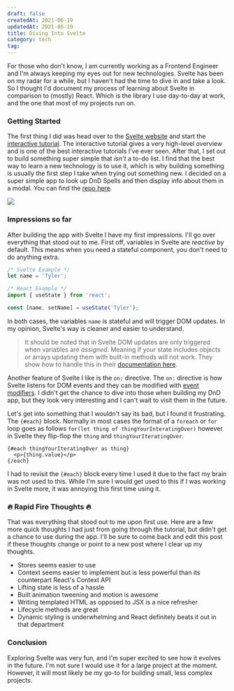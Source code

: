 ```yaml
---
draft: false
createdAt: 2021-06-19
updatedAt: 2021-06-19
title: Diving Into Svelte
category: tech
tag:
---
```


For those who don't know, I am currently working as a Frontend Engineer and I'm always keeping my eyes out for new technologies. Svelte has been on my radar for a while, but I haven't had the time to dive in and take a look. So I thought I'd document my process of learning about Svelte in comparison to (mostly) React. Which is the library I use day-to-day at work, and the one that most of my projects run on.

### Getting Started

The first thing I did was head over to the [Svelte website](https://svelte.dev/) and start the [interactive tutorial](https://svelte.dev/tutorial/basics). The interactive tutorial gives a very high-level overview and is one of the best interactive tutorials I've ever seen. After that, I set out to build something super simple that _isn't_ a to-do list. I find that the best way to learn a new technology is to use it, which is why building something is usually the first step I take when trying out something new. I decided on a super simple app to look up DnD Spells and then display info about them in a modal. You can find the [repo here](https://github.com/tpolito/svelte-spells).

![](https://www.datocms-assets.com/60736/1641439089-svelte_spells.png)

### Impressions so far

After building the app with Svelte I have my first impressions. I'll go over everything that stood out to me. First off, variables in Svelte are _reactive_ by default. This means when you need a stateful component, you don't need to do anything extra.

```javascript
/* Svelte Example */
let name = 'Tyler';

/* React Example */
import { useState } from 'react';

const [name, setName] = useState('Tyler');
```

In both cases, the variables `name` is stateful and will trigger DOM updates. In my opinion, Svelte's way is cleaner and easier to understand.

> It should be noted that in Svelte DOM updates are only triggered when variables are _assigned_. Meaning if your state includes objects or arrays updating them with built-in methods will not work. They show how to handle this in their [documentation here](https://svelte.dev/tutorial/updating-arrays-and-objects).

Another feature of Svelte I like is the `on:` directive. The `on:` directive is how Svelte listens for DOM events and they can be modified with [event modifiers](https://svelte.dev/tutorial/event-modifiers). I didn't get the chance to dive into those when building my DnD app, but they look very interesting and I can't wait to visit them in the future.

Let's get into something that I wouldn't say its bad, but I found it frustrating. The `{#each}` block. Normally in most cases the format of a `foreach` or `for` loop goes as follows `for(let thing of thingYourInteratingOver)` however in Svelte they flip-flop the `thing` and `thingYourIteratingOver`.

```
{#each thingYourIteratingOver as thing}
  <p>{thing.value}</p>
{/each}
```

I had to revisit the `{#each}` block every time I used it due to the fact my brain was not used to this. While I'm sure I would get used to this if I was working in Svelte more, it was annoying this first time using it.

### 🔥 Rapid Fire Thoughts 🔥

That was everything that stood out to me upon first use. Here are a few more quick thoughts I had just from going through the tutorial, but didn't get a chance to use during the app. I'll be sure to come back and edit this post if these thoughts change or point to a new post where I clear up my thoughts.

- Stores seems easier to use
- Context seems easier to implement but is less powerful than its counterpart React's Context API
- Lifting state is less of a hassle
- Built animation tweening and motion is awesome
- Writing templated HTML as opposed to JSX is a nice refresher
- Lifecycle methods are great
- Dynamic styling is underwhelming and React definitely beats it out in that department

### Conclusion

Exploring Svelte was very fun, and I'm super excited to see how it evolves in the future. I'm not sure I would use it for a large project at the moment. However, it will most likely be my go-to for building small, less complex projects.
